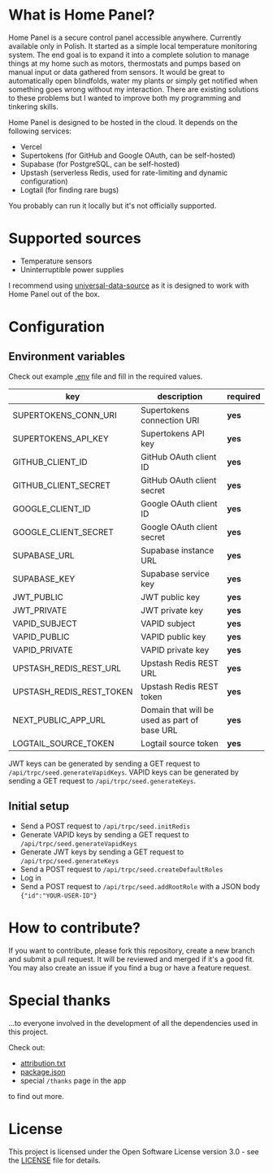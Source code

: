 # What is Home Panel?
Home Panel is a secure control panel accessible anywhere. Currently available only in Polish. It started as a simple local temperature monitoring system. The end goal is to expand it into a complete solution to manage things at my home such as motors, thermostats and pumps based on manual input or data gathered from sensors. It would be great to automatically open blindfolds, water my plants or simply get notified when something goes wrong without my interaction. There are existing solutions to these problems but I wanted to improve both my programming and tinkering skills.

Home Panel is designed to be hosted in the cloud. It depends on the following services:
- Vercel
- Supertokens (for GitHub and Google OAuth, can be self-hosted)
- Supabase (for PostgreSQL, can be self-hosted)
- Upstash (serverless Redis, used for rate-limiting and dynamic configuration)
- Logtail (for finding rare bugs)

You probably can run it locally but it's not officially supported.

# Supported sources
- Temperature sensors
- Uninterruptible power supplies

I recommend using [universal-data-source](https://github.com/hubertpawlak/universal-data-source) as it is designed to work with Home Panel out of the box.

# Configuration
## Environment variables
Check out example [.env](.env) file and fill in the required values.

| key                      | description                                  | required |
| ------------------------ | -------------------------------------------- | -------- |
| SUPERTOKENS_CONN_URI     | Supertokens connection URI                   | **yes**  |
| SUPERTOKENS_API_KEY      | Supertokens API key                          | **yes**  |
| GITHUB_CLIENT_ID         | GitHub OAuth client ID                       | **yes**  |
| GITHUB_CLIENT_SECRET     | GitHub OAuth client secret                   | **yes**  |
| GOOGLE_CLIENT_ID         | Google OAuth client ID                       | **yes**  |
| GOOGLE_CLIENT_SECRET     | Google OAuth client secret                   | **yes**  |
| SUPABASE_URL             | Supabase instance URL                        | **yes**  |
| SUPABASE_KEY             | Supabase service key                         | **yes**  |
| JWT_PUBLIC               | JWT public key                               | **yes**  |
| JWT_PRIVATE              | JWT private key                              | **yes**  |
| VAPID_SUBJECT            | VAPID subject                                | **yes**  |
| VAPID_PUBLIC             | VAPID public key                             | **yes**  |
| VAPID_PRIVATE            | VAPID private key                            | **yes**  |
| UPSTASH_REDIS_REST_URL   | Upstash Redis REST URL                       | **yes**  |
| UPSTASH_REDIS_REST_TOKEN | Upstash Redis REST token                     | **yes**  |
| NEXT_PUBLIC_APP_URL      | Domain that will be used as part of base URL | **yes**  |
| LOGTAIL_SOURCE_TOKEN     | Logtail source token                         | **yes**  |

JWT keys can be generated by sending a GET request to `/api/trpc/seed.generateVapidKeys`.
VAPID keys can be generated by sending a GET request to `/api/trpc/seed.generateKeys`.

## Initial setup
 - Send a POST request to `/api/trpc/seed.initRedis`
 - Generate VAPID keys by sending a GET request to `/api/trpc/seed.generateVapidKeys`
 - Generate JWT keys by sending a GET request to `/api/trpc/seed.generateKeys`
 - Send a POST request to `/api/trpc/seed.createDefaultRoles`
 - Log in
 - Send a POST request to `/api/trpc/seed.addRootRole` with a JSON body `{"id":"YOUR-USER-ID"}`

# How to contribute?
If you want to contribute, please fork this repository, create a new branch and submit a pull request. It will be reviewed and merged if it's a good fit. You may also create an issue if you find a bug or have a feature request.

# Special thanks
...to everyone involved in the development of all the dependencies used in this project.

Check out:
- [attribution.txt](oss-attribution/attribution.txt)
- [package.json](package.json)
- special `/thanks` page in the app

to find out more.

# License
This project is licensed under the Open Software License version 3.0 - see the [LICENSE](LICENSE) file for details.
